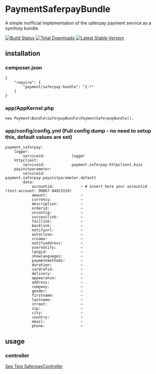 # PaymentSaferpayBundle

A simple inofficial implementation of the saferpay payment service as a symfony bundle.

[![Build Status](https://secure.travis-ci.org/Payment/SaferpayBundle.png?branch=master)](http://travis-ci.org/Payment/SaferpayBundle)
[![Total Downloads](https://poser.pugx.org/payment/saferpay-bundle/downloads.png)](https://packagist.org/packages/payment/saferpay-bundle)
[![Latest Stable Version](https://poser.pugx.org/payment/saferpay-bundle/v/stable.png)](https://packagist.org/packages/payment/saferpay-bundle)

## installation

### composer.json

    {
        "require": {
            "payment/saferpay-bundle": "2.*"
        }
    }

### app/AppKernel.php

    new Payment\Bundle\SaferpayBundle\PaymentSaferpayBundle(),

### app/config/config.yml (Full config dump - no need to setup this, default values are set)

    payment_saferpay:
        logger:
            serviceid:            logger
        httpclient:
            serviceid:            payment.saferpay.httpclient.buzz
        payinitparameter:
            serviceid:            payment.saferpay.payinitparameter.default
            data:
                accountid:            ~ # insert here your accountid (test-account: 99867-94913159)
                amount:               ~
                currency:             ~
                description:          ~
                orderid:              ~
                vtconfig:             ~
                successlink:          ~
                faillink:             ~
                backlink:             ~
                notifyurl:            ~
                autoclose:            ~
                ccname:               ~
                notifyaddress:        ~
                usernotify:           ~
                langid:               ~
                showlanguages:        ~
                paymentmethods:       ~
                duration:             ~
                cardrefid:            ~
                delivery:             ~
                appearance:           ~
                address:              ~
                company:              ~
                gender:               ~
                firstname:            ~
                lastname:             ~
                street:               ~
                zip:                  ~
                city:                 ~
                country:              ~
                email:                ~
                phone:                ~

## usage

### controller

[See Test SaferpayController](https://github.com/payment/SaferpayBundle/blob/master/Controller/SaferpayController.php)
